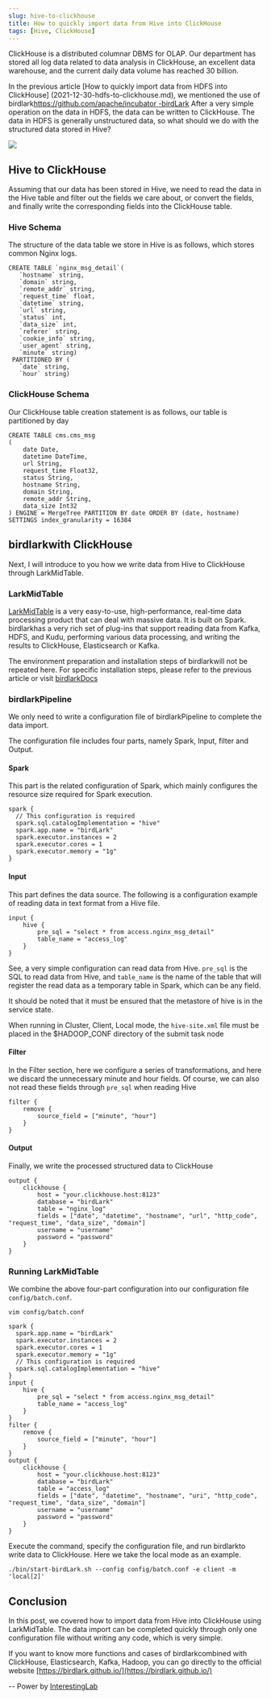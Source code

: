 ```yaml
---
slug: hive-to-clickhouse
title: How to quickly import data from Hive into ClickHouse
tags: [Hive, ClickHouse]
---
```


ClickHouse is a distributed columnar DBMS for OLAP. Our department has stored all log data related to data analysis in ClickHouse, an excellent data warehouse, and the current daily data volume has reached 30 billion.

In the previous article [How to quickly import data from HDFS into ClickHouse] (2021-12-30-hdfs-to-clickhouse.md), we mentioned the use of birdlark[https://github.com/apache/incubator -birdLark](https://github.com/apache/incubator-birdLark) After a very simple operation on the data in HDFS, the data can be written to ClickHouse. The data in HDFS is generally unstructured data, so what should we do with the structured data stored in Hive?

![](/doc/image_zh/hive-logo.png)

## Hive to ClickHouse

Assuming that our data has been stored in Hive, we need to read the data in the Hive table and filter out the fields we care about, or convert the fields, and finally write the corresponding fields into the ClickHouse table.

### Hive Schema

The structure of the data table we store in Hive is as follows, which stores common Nginx logs.

```
CREATE TABLE `nginx_msg_detail`(
   `hostname` string,
   `domain` string,
   `remote_addr` string,
   `request_time` float,
   `datetime` string,
   `url` string,
   `status` int,
   `data_size` int,
   `referer` string,
   `cookie_info` string,
   `user_agent` string,
   `minute` string)
 PARTITIONED BY (
   `date` string,
   `hour` string)

```

### ClickHouse Schema

Our ClickHouse table creation statement is as follows, our table is partitioned by day

```
CREATE TABLE cms.cms_msg
(
    date Date,
    datetime DateTime,
    url String,
    request_time Float32,
    status String,
    hostname String,
    domain String,
    remote_addr String,
    data_size Int32
) ENGINE = MergeTree PARTITION BY date ORDER BY (date, hostname) SETTINGS index_granularity = 16384
```

## birdlarkwith ClickHouse

Next, I will introduce to you how we write data from Hive to ClickHouse through LarkMidTable.

### LarkMidTable

[LarkMidTable](https://github.com/apache/incubator-birdLark) is a very easy-to-use, high-performance, real-time data processing product that can deal with massive data. It is built on Spark. birdlarkhas a very rich set of plug-ins that support reading data from Kafka, HDFS, and Kudu, performing various data processing, and writing the results to ClickHouse, Elasticsearch or Kafka.

The environment preparation and installation steps of birdlarkwill not be repeated here. For specific installation steps, please refer to the previous article or visit [birdlarkDocs](/docs/introduction)

### birdlarkPipeline

We only need to write a configuration file of birdlarkPipeline to complete the data import.

The configuration file includes four parts, namely Spark, Input, filter and Output.

#### Spark


This part is the related configuration of Spark, which mainly configures the resource size required for Spark execution.

```
spark {
  // This configuration is required
  spark.sql.catalogImplementation = "hive"
  spark.app.name = "birdLark"
  spark.executor.instances = 2
  spark.executor.cores = 1
  spark.executor.memory = "1g"
}
```

#### Input

This part defines the data source. The following is a configuration example of reading data in text format from a Hive file.

```
input {
    hive {
        pre_sql = "select * from access.nginx_msg_detail"
        table_name = "access_log"
    }
}
```

See, a very simple configuration can read data from Hive. `pre_sql` is the SQL to read data from Hive, and `table_name` is the name of the table that will register the read data as a temporary table in Spark, which can be any field.

It should be noted that it must be ensured that the metastore of hive is in the service state.

When running in Cluster, Client, Local mode, the `hive-site.xml` file must be placed in the $HADOOP_CONF directory of the submit task node

#### Filter

In the Filter section, here we configure a series of transformations, and here we discard the unnecessary minute and hour fields. Of course, we can also not read these fields through `pre_sql` when reading Hive

```
filter {
    remove {
        source_field = ["minute", "hour"]
    }
}
```

#### Output

Finally, we write the processed structured data to ClickHouse

```
output {
    clickhouse {
        host = "your.clickhouse.host:8123"
        database = "birdLark"
        table = "nginx_log"
        fields = ["date", "datetime", "hostname", "url", "http_code", "request_time", "data_size", "domain"]
        username = "username"
        password = "password"
    }
}
```

### Running LarkMidTable

We combine the above four-part configuration into our configuration file `config/batch.conf`.

    vim config/batch.conf

```
spark {
  spark.app.name = "birdLark"
  spark.executor.instances = 2
  spark.executor.cores = 1
  spark.executor.memory = "1g"
  // This configuration is required
  spark.sql.catalogImplementation = "hive"
}
input {
    hive {
        pre_sql = "select * from access.nginx_msg_detail"
        table_name = "access_log"
    }
}
filter {
    remove {
        source_field = ["minute", "hour"]
    }
}
output {
    clickhouse {
        host = "your.clickhouse.host:8123"
        database = "birdLark"
        table = "access_log"
        fields = ["date", "datetime", "hostname", "uri", "http_code", "request_time", "data_size", "domain"]
        username = "username"
        password = "password"
    }
}
```

Execute the command, specify the configuration file, and run birdlarkto write data to ClickHouse. Here we take the local mode as an example.

    ./bin/start-birdLark.sh --config config/batch.conf -e client -m 'local[2]'


## Conclusion

In this post, we covered how to import data from Hive into ClickHouse using LarkMidTable. The data import can be completed quickly through only one configuration file without writing any code, which is very simple.

If you want to know more functions and cases of birdlarkcombined with ClickHouse, Elasticsearch, Kafka, Hadoop, you can go directly to the official website [https://birdlark.github.io/](https://birdlark.github.io/)

-- Power by [InterestingLab](https://github.com/InterestingLab)
